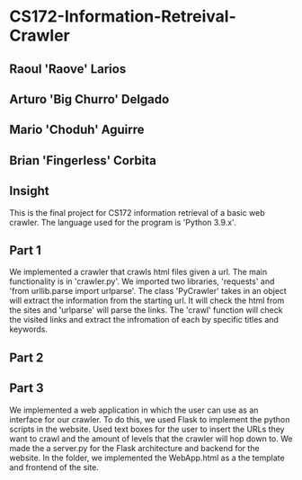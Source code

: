 # CS172-Information-Retreival-Crawler
 
## Raoul 'Raove' Larios
## Arturo 'Big Churro' Delgado
## Mario 'Choduh' Aguirre
## Brian 'Fingerless' Corbita


## Insight

This is the final project for CS172 information retrieval of a basic web crawler. The language used for the program is 'Python 3.9.x'.

## Part 1

We implemented a crawler that crawls html files given a url. The main functionality is in 'crawler.py'. We imported two libraries, 'requests' and 'from urllib.parse import urlparse'. The class 'PyCrawler' takes in an object will extract the information from the starting url. It will check the html from the sites and 'urlparse' will parse the links. The 'crawl' function will check the visited links and extract the infromation of each by specific titles and keywords.

## Part 2

## Part 3

We implemented a web application in which the user can use as an interface for our crawler. To do this, we used Flask to implement the python scripts in the website. Used text boxes for the user to insert the URLs they want to crawl and the amount of levels that the crawler will hop down to. We made the a server.py for the Flask architecture and backend for the website. In the folder, we implemented the WebApp.html as a the template and frontend of the site.
